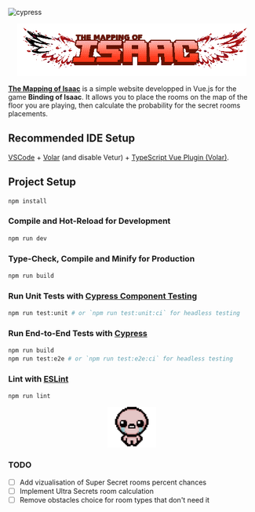 ![cypress](https://github.com/lne0nl/mapping-of-isaac/actions/workflows/github-actions-init.yml/badge.svg?branch=master)

<div align="center">
    <img src="https://raw.githubusercontent.com/lne0nl/mapping-of-isaac/master/src/assets/logo-rm.png">
</div>

<p>
    <b><a href="https://lne0nl.github.io/mapping-of-isaac/">The Mapping of Isaac</a></b> is a simple website developped in Vue.js for the game <b>Binding of Isaac</b>.
    It allows you to place the rooms on the map of the floor you are playing, then calculate the probability for the secret rooms placements.
</p>
    
## Recommended IDE Setup

[VSCode](https://code.visualstudio.com/) + [Volar](https://marketplace.visualstudio.com/items?itemName=johnsoncodehk.volar) (and disable Vetur) + [TypeScript Vue Plugin (Volar)](https://marketplace.visualstudio.com/items?itemName=johnsoncodehk.vscode-typescript-vue-plugin).


## Project Setup

```sh
npm install
```

### Compile and Hot-Reload for Development

```sh
npm run dev
```

### Type-Check, Compile and Minify for Production

```sh
npm run build
```

### Run Unit Tests with [Cypress Component Testing](https://docs.cypress.io/guides/component-testing/introduction)

```sh
npm run test:unit # or `npm run test:unit:ci` for headless testing
```

### Run End-to-End Tests with [Cypress](https://www.cypress.io/)

```sh
npm run build
npm run test:e2e # or `npm run test:e2e:ci` for headless testing
```

### Lint with [ESLint](https://eslint.org/)

```sh
npm run lint
```
<div align="center">
    <img src="https://raw.githubusercontent.com/lne0nl/mapping-of-isaac/master/src/assets/isaac.png" width="100">
</div>

### TODO

- [ ] Add vizualisation of Super Secret rooms percent chances
- [ ] Implement Ultra Secrets room calculation
- [ ] Remove obstacles choice for room types that don't need it
